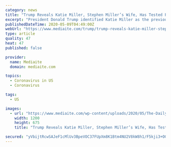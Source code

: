 ```yaml
---
category: news
title: "Trump Reveals Katie Miller, Stephen Miller’s Wife, Has Tested Positive For Coronavirus"
excerpt: "President Donald Trump identified Katie Miller as the previously unnamed aide to Vice President Mike Pence who has tested positive for the coronavirus. During a White House pool spray on Friday aftern"
publishedDateTime: 2020-05-09T04:49:00Z
webUrl: "https://www.mediaite.com/trump/trump-reveals-katie-miller-stephen-millers-wife-was-the-pence-aide-who-tested-positive-for-coronavirus/"
type: article
quality: 47
heat: 47
published: false

provider:
  name: Mediaite
  domain: mediaite.com

topics:
  - Coronavirus in US
  - Coronavirus

tags:
  - US

images:
  - url: "https://www.mediaite.com/wp-content/uploads/2020/05/The-Daily-Briefing-With-Dana-Perino-02_29_00-PM-1200x675.jpg"
    width: 1200
    height: 675
    title: "Trump Reveals Katie Miller, Stephen Miller’s Wife, Has Tested Positive For Coronavirus"

secured: "yVbijtRcwSAJeF1cMlUv3BpeVOC37FUpXm8K1Btm4NU2V8kW8h1/F5kji3+OGVm2pAloOi/q4AksNzRLgJp/jACfMWxzF/0WbpMsf9YJ42GQam7Uby3hZTn6l5AHLv7QBARoRxI9EZrUny0PsVMOb+ah31GIMs/7KFbsJ7o548WtUhYCH8iEOMHarOG1SIcsWbkhchNehdBr6dbcPf4R0FuFbYMyKGkeF33LHBHSOrVnFQ7bnR9k4Qg1EjhVKStoH6sv37euZw+pZoBMwkn/ovdQZzL8NyfWnJGc+TAfc6U6rm6g77Qx1ct1EjuGH6+moBWADAOehdCBqEeiYVja//nkcu34HxPn8Y1C18Dqp2b4ksilJR++EPmssHG6xUJH4M8XE2jmIJoaUqMZzdqgqs9rD8gwmRIVqzBUKK8/trSL/22pCR6dcV5tNjeWYfnOEm4caKo7m4zaeBktyCc9nY3ETJ/+gh1x+gOoKoODa8c=;Jli88QrDsgY6+3rYsa6+SA=="
---
```


